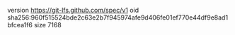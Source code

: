 version https://git-lfs.github.com/spec/v1
oid sha256:960f515524bde2c63e2b7f945974afe9d406fe01ef770e44df9e8ad1bfcea1f6
size 7168

